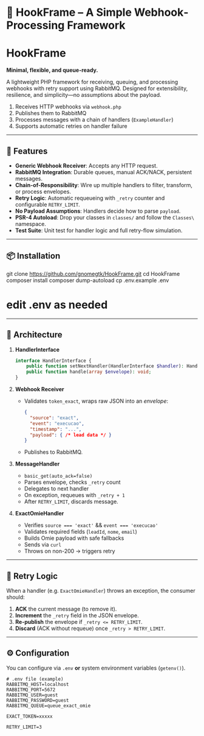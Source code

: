 # 🎣 HookFrame – A Simple Webhook‐Processing Framework

# HookFrame

**Minimal, flexible, and queue-ready.**

A lightweight PHP framework for receiving, queuing, and processing webhooks with retry support using RabbitMQ. Designed for extensibility, resilience, and simplicity—no assumptions about the payload.

1. Receives HTTP webhooks via `webhook.php`
2. Publishes them to RabbitMQ
3. Processes messages with a chain of handlers (`ExampleHandler`)
4. Supports automatic retries on handler failure

---

## 🚀 Features

- **Generic Webhook Receiver**: Accepts any HTTP request.  
- **RabbitMQ Integration**: Durable queues, manual ACK/NACK, persistent messages.  
- **Chain-of-Responsibility**: Wire up multiple handlers to filter, transform, or process envelopes.  
- **Retry Logic**: Automatic requeueing with `_retry` counter and configurable `RETRY_LIMIT`.  
- **No Payload Assumptions**: Handlers decide how to parse `payload`.  
- **PSR-4 Autoload**: Drop your classes in `classes/` and follow the `Classes\` namespace.  
- **Test Suite**: Unit test for handler logic and full retry-flow simulation.

---

## 📦 Installation

git clone https://github.com/gnomegtk/HookFrame.git
cd HookFrame
composer install
composer dump-autoload
cp .env.example .env
# edit .env as needed

---

## 🔗 Architecture

1. **HandlerInterface**  
   ```php
   interface HandlerInterface {
       public function setNextHandler(HandlerInterface $handler): HandlerInterface;
       public function handle(array $envelope): void;
   }


2. **Webhook Receiver**  
   - Validates `token_exact`, wraps raw JSON into an _envelope_:
     ```json
     {
       "source": "exact",
       "event": "execucao",
       "timestamp": "...",
       "payload": { /* lead data */ }
     }
     ```
   - Publishes to RabbitMQ.

3. **MessageHandler**  
   - `basic_get(auto_ack=false)`  
   - Parses envelope, checks `_retry` count
   - Delegates to next handler  
   - On exception, requeues with `_retry + 1`  
   - After `RETRY_LIMIT`, discards message.

4. **ExactOmieHandler**  
   - Verifies `source === 'exact'` && `event === 'execucao'`  
   - Validates required fields (`leadId`, `nome`, `email`)  
   - Builds Omie payload with safe fallbacks  
   - Sends via `curl`  
   - Throws on non-200 → triggers retry

---

## 🔁 Retry Logic

When a handler (e.g. `ExactOmieHandler`) throws an exception, the consumer should:

1. **ACK** the current message (to remove it).
2. **Increment** the `_retry` field in the JSON envelope.
3. **Re-publish** the envelope if `_retry <= RETRY_LIMIT`.
4. **Discard** (ACK without requeue) once `_retry > RETRY_LIMIT`.

---

## ⚙️ Configuration

You can configure via `.env` **or** system environment variables (`getenv()`).

```dotenv
# .env file (example)
RABBITMQ_HOST=localhost
RABBITMQ_PORT=5672
RABBITMQ_USER=guest
RABBITMQ_PASSWORD=guest
RABBITMQ_QUEUE=queue_exact_omie

EXACT_TOKEN=xxxxx

RETRY_LIMIT=3
